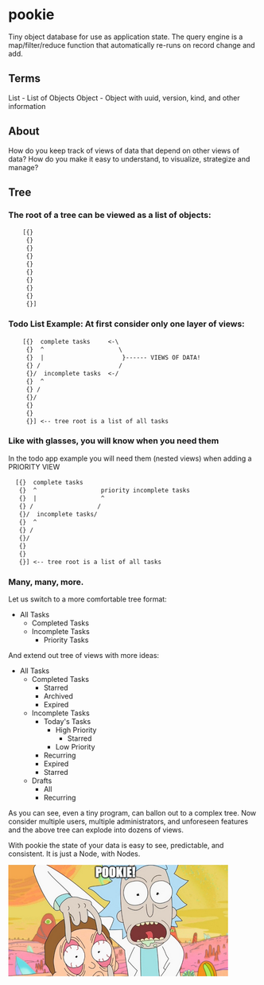 # pookie
Tiny object database for use as application state. The query engine is a map/filter/reduce function that automatically re-runs on record change and add.

## Terms

List - List of Objects
Object - Object with uuid, version, kind, and other information

## About

How do you keep track of views of data that depend on other views of data?
How do you make it easy to understand, to visualize, strategize and manage?

## Tree

### The root of a tree can be viewed as a list of objects:

        [{}
         {}
         {}
         {}
         {}
         {}
         {}
         {}
         {}
         {}]

### Todo List Example:  At first consider only one layer of views:

        [{}  complete tasks     <-\
         {}  ^                     \
         {}  |                      }------ VIEWS OF DATA!
         {} /                      /
         {}/  incomplete tasks  <-/
         {}  ^
         {} /
         {}/
         {}
         {}
         {}] <-- tree root is a list of all tasks

### Like with glasses, you will know when you need them

In the todo app example you will need them (nested views) when adding a PRIORITY VIEW

      [{}  complete tasks   
       {}  ^                  priority incomplete tasks
       {}  |                  ^
       {} /                  /    
       {}/  incomplete tasks/
       {}  ^
       {} /
       {}/
       {}
       {}
       {}] <-- tree root is a list of all tasks

### Many, many, more.

Let us switch to a more comfortable tree format:

- All Tasks
  - Completed Tasks
  - Incomplete Tasks
    - Priority Tasks

And extend out tree of views with more ideas:

- All Tasks
  - Completed Tasks
    - Starred
    - Archived
    - Expired
  - Incomplete Tasks
    - Today's Tasks
      - High Priority
        - Starred
      - Low Priority
    - Recurring
    - Expired
    - Starred
  - Drafts
    - All
    - Recurring

As you can see, even a tiny program, can ballon out to a complex tree. Now consider multiple users, multiple administrators, and unforeseen features and the above tree can explode into dozens of views.

With pookie the state of your data is easy to see, predictable, and consistent. It is just a Node, with Nodes.

![](pookie.png)
